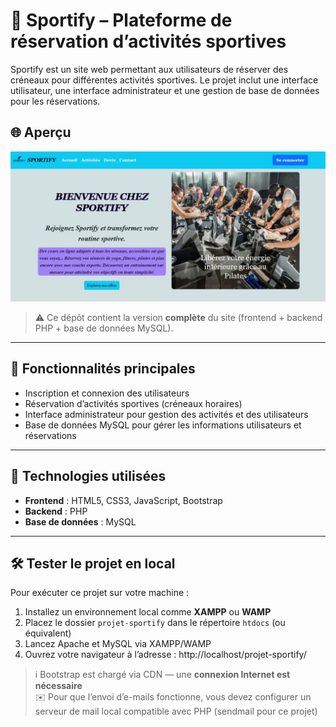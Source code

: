 # 🏀 Sportify – Plateforme de réservation d’activités sportives

Sportify est un site web permettant aux utilisateurs de réserver des créneaux pour différentes activités sportives. Le projet inclut une interface utilisateur, une interface administrateur et une gestion de base de données pour les réservations.

## 🌐 Aperçu

![Aperçu du site](Images/accueil-sportify.JPG)

> ⚠️ Ce dépôt contient la version **complète** du site (frontend + backend PHP + base de données MySQL).

---

## 🚀 Fonctionnalités principales

- Inscription et connexion des utilisateurs
- Réservation d’activités sportives (créneaux horaires)
- Interface administrateur pour gestion des activités et des utilisateurs
- Base de données MySQL pour gérer les informations utilisateurs et réservations

---

## 🔧 Technologies utilisées

- **Frontend** : HTML5, CSS3, JavaScript, Bootstrap
- **Backend** : PHP
- **Base de données** : MySQL

---

## 🛠️ Tester le projet en local

Pour exécuter ce projet sur votre machine :

1. Installez un environnement local comme **XAMPP** ou **WAMP**
2. Placez le dossier `projet-sportify` dans le répertoire `htdocs` (ou équivalent)
3. Lancez Apache et MySQL via XAMPP/WAMP
4. Ouvrez votre navigateur à l’adresse : http://localhost/projet-sportify/


> ℹ️ Bootstrap est chargé via CDN — une **connexion Internet est nécessaire**  
> ✉️ Pour que l’envoi d’e-mails fonctionne, vous devez configurer un serveur de mail local compatible avec PHP (sendmail pour ce projet)


